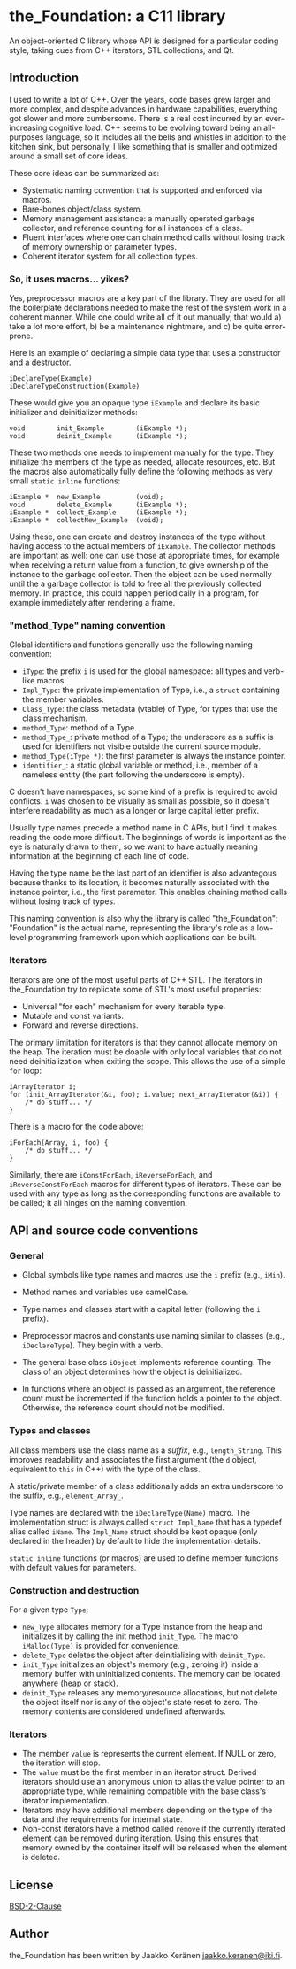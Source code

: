 # the_Foundation: a C11 library

An object-oriented C library whose API is designed for a particular coding style, taking cues from C++ iterators, STL collections, and Qt.

## Introduction

I used to write a lot of C++. Over the years, code bases grew larger and more complex, and despite advances in hardware capabilities, everything got slower and more cumbersome. There is a real cost incurred by an ever-increasing cognitive load. C++ seems to be evolving toward being an all-purposes language, so it includes all the bells and whistles in addition to the kitchen sink, but personally, I like something that is smaller and optimized around a small set of core ideas.

These core ideas can be summarized as:

* Systematic naming convention that is supported and enforced via macros.
* Bare-bones object/class system.
* Memory management assistance: a manually operated garbage collector, and reference counting for all instances of a class.
* Fluent interfaces where one can chain method calls without losing track of memory ownership or parameter types.
* Coherent iterator system for all collection types.

### So, it uses macros... yikes?

Yes, preprocessor macros are a key part of the library. They are used for all the boilerplate declarations needed to make the rest of the system work in a coherent manner. While one could write all of it out manually, that would a) take a lot more effort, b) be a maintenance nightmare, and c) be quite error-prone.

Here is an example of declaring a simple data type that uses a constructor and a destructor.

    iDeclareType(Example)
    iDeclareTypeConstruction(Example)

These would give you an opaque type `iExample` and declare its basic initializer and deinitializer methods:

    void        init_Example        (iExample *);
    void        deinit_Example      (iExample *);

These two methods one needs to implement manually for the type. They initialize the members of the type as needed, allocate resources, etc. But the macros also automatically fully define the following methods as very small `static inline` functions:

    iExample *  new_Example         (void);
    void        delete_Example      (iExample *);
    iExample *  collect_Example     (iExample *);
    iExample *  collectNew_Example  (void);

Using these, one can create and destroy instances of the type without having access to the actual members of `iExample`. The collector methods are important as well: one can use those at appropriate times, for example when receiving a return value from a function, to give ownership of the instance to the garbage collector. Then the object can be used normally until the a garbage collector is told to free all the previously collected memory. In practice, this could happen periodically in a program, for example immediately after rendering a frame.

### "method_Type" naming convention

Global identifiers and functions generally use the following naming convention:

* `iType`: the prefix `i` is used for the global namespace: all types and verb-like macros. 
* `Impl_Type`: the private implementation of Type, i.e., a `struct` containing the member variables.
* `Class_Type`: the class metadata (vtable) of Type, for types that use the class mechanism.
* `method_Type`: method of a Type.
* `method_Type_`: private method of a Type; the underscore as a suffix is used for identifiers not visible outside the current source module.
* `method_Type(iType *)`: the first parameter is always the instance pointer.
* `identifier_`: a static global variable or method, i.e., member of a nameless entity (the part following the underscore is empty).

C doesn't have namespaces, so some kind of a prefix is required to avoid conflicts. `i` was chosen to be visually as small as possible, so it doesn't interfere readability as much as a longer or large capital letter prefix.

Usually type names precede a method name in C APIs, but I find it makes reading the code more difficult. The beginnings of words is important as the eye is naturally drawn to them, so we want to have actually meaning information at the beginning of each line of code.

Having the type name be the last part of an identifier is also advantegous because thanks to its location, it becomes naturally associated with the instance pointer, i.e., the first parameter. This enables chaining method calls without losing track of types.

This naming convention is also why the library is called "the\_Foundation": "Foundation" is the actual name, representing the library's role as a low-level programming framework upon which applications can be built.

### Iterators

Iterators are one of the most useful parts of C++ STL. The iterators in the\_Foundation try to replicate some of STL's most useful properties:

* Universal "for each" mechanism for every iterable type.
* Mutable and const variants.
* Forward and reverse directions.

The primary limitation for iterators is that they cannot allocate memory on the heap. The iteration must be doable with only local variables that do not need deinitialization when exiting the scope. This allows the use of a simple `for` loop:

    iArrayIterator i;    
    for (init_ArrayIterator(&i, foo); i.value; next_ArrayIterator(&i)) {
        /* do stuff... */
    }

There is a macro for the code above:

    iForEach(Array, i, foo) {
        /* do stuff... */
    }

Similarly, there are `iConstForEach`, `iReverseForEach`, and `iReverseConstForEach` macros for different types of iterators. These can be used with any type as long as the corresponding functions are available to be called; it all hinges on the naming convention.

## API and source code conventions

### General

- Global symbols like type names and macros use the `i` prefix (e.g., `iMin`).

- Method names and variables use camelCase.

- Type names and classes start with a capital letter (following the `i` prefix).

- Preprocessor macros and constants use naming similar to classes (e.g., `iDeclareType`). They begin with a verb.

- The general base class `iObject` implements reference counting. The class of an object determines how the object is deinitialized.

- In functions where an object is passed as an argument, the reference count must be incremented if the function holds a pointer to the object. Otherwise, the reference count should not be modified.

### Types and classes

All class members use the class name as a _suffix_, e.g., `length_String`. This improves readability and associates the first argument (the `d` object, equivalent to `this` in C++) with the type of the class.

A static/private member of a class additionally adds an extra underscore to the suffix, e.g., `element_Array_`.

Type names are declared with the `iDeclareType(Name)` macro. The implementation struct is always called `struct Impl_Name` that has a typedef alias called `iName`. The `Impl_Name` struct should be kept opaque (only declared in the header) by default to hide the implementation details.

`static inline` functions (or macros) are used to define member functions with default values for parameters.

### Construction and destruction

For a given type `Type`:

- `new_Type` allocates memory for a Type instance from the heap and initializes it by calling the init method `init_Type`. The macro `iMalloc(Type)` is provided for convenience.
- `delete_Type` deletes the object after deinitializing with `deinit_Type`.
- `init_Type` initializes an object's memory (e.g., zeroing it) inside a memory buffer with uninitialized contents. The memory can be located anywhere (heap or stack).
- `deinit_Type` releases any memory/resource allocations, but not delete the object itself nor is any of the object's state reset to zero. The memory contents are considered undefined afterwards.

### Iterators

- The member `value` is represents the current element. If NULL or zero, the iteration will stop.
- The `value` must be the first member in an iterator struct. Derived iterators should use an anonymous union to alias the value pointer to an appropriate type, while remaining compatible with the base class's iterator implementation.
- Iterators may have additional members depending on the type of the data and the requirements for internal state.
- Non-const iterators have a method called `remove` if the currently iterated element can be removed during iteration. Using this ensures that memory owned by the container itself will be released when the element is deleted.

## License

[BSD-2-Clause](https://opensource.org/licenses/BSD-2-Clause)

## Author

the\_Foundation has been written by Jaakko Keränen <jaakko.keranen@iki.fi>.
